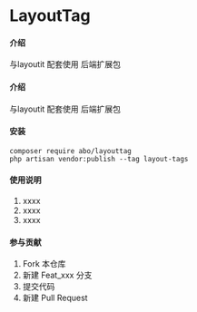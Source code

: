 # LayoutTag

#### 介绍
与layoutit 配套使用 后端扩展包

#### 介绍
与layoutit 配套使用 后端扩展包

#### 安装
```shell
composer require abo/layouttag
php artisan vendor:publish --tag layout-tags
```

#### 使用说明

1. xxxx
2. xxxx
3. xxxx

#### 参与贡献

1. Fork 本仓库
2. 新建 Feat_xxx 分支
3. 提交代码
4. 新建 Pull Request
